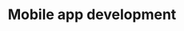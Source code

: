 ---
#preview details
title: "Mobile app development"
icon: "/img/icons/smartphone.png"
short: "Booking, planning, and exploring, tailored to your brand and easy to use on the go."

#full details
description:
  - layout: 1
    title: Description
    content:
      <p>We design and develop custom mobile applications that help tourism businesses connect with travelers in a more personal, efficient, and impactful way. Whether it’s for booking experiences, guiding tours, or enhancing guest services, our apps are built to deliver seamless functionality with user-friendly interfaces. Every app we develop is optimized for both iOS and Android platforms, with performance, speed, and reliability at the core. We integrate features like real-time booking, GPS navigation, offline content access, push notifications, and multilingual support—ensuring travelers stay engaged throughout their journey. From concept to launch, we help you turn ideas into mobile tools that drive loyalty, increase revenue, and enhance the traveler experience.</p>
    divider: true

  - layout: 2
    title: Benefits
    content:
      <p>Our mobile app development service gives your tourism business a competitive edge by bringing your services directly into your guests’ hands. Through intuitive design and smart functionality, we create apps that increase customer satisfaction, promote direct engagement, and simplify bookings. Your brand stays with the traveler every step of the way, offering convenience, accessibility, and a more personalized experience—ultimately helping you build deeper connections and grow your business.</p>
    list:
      - Direct Customer Engagement
      - Enhanced Guest Experience
      - Increased Loyalty and Retention
      - Real-Time Communication
      - Brand Presence on Mobile Devices
    divider: false

sidebar:
  title: Info Area
  items:
    - layout: list
      title: Master Planning
      content:
        - Strategic Roadmaps
        - Custom Feature Architecture
        - Future-Ready Scalability

    - layout: list
      title: Sustainability 
      content:
        - Energy-Efficient App Performance
        - Long-Term Maintenance Support
        - Promoting Paperless Travel Experiences

    - layout: list
      title: Innovation
      content:
        - Latest Mobile Technologies
        - Modern UX/UI Design
        - Integration of Smart Travel Tools

gallery:
  - image: /img/covers/faq.jpg
    alt: image

  - image: /img/covers/projectCover.jpg
    alt: image

  - image: /img/blog/buddha.jpg
    alt: image

description2:
  - layout: 1
    title: Perfect Planning
    content:
      <p>Our planning process for mobile app development begins with deep discovery—understanding your goals, users, and the specific experiences your app should deliver. We define technical requirements, platform needs, and ideal user flows early on to avoid misalignment later. This thorough preparation helps us build apps that not only work smoothly but also support your business vision with clarity and precision.</p>
    divider: false

  - layout: 1
    title: Approach
    content:
      <p>We follow a structured, transparent development approach that keeps you involved at every step. From wireframes to final testing, we communicate clearly, ensure approvals, and adjust based on feedback. With an agile mindset and experienced project managers, we stay flexible to changes without losing focus on quality or timelines. After launch, we offer full support and updates, ensuring your app evolves with your business and your audience’s expectations.</p>
    divider: true

sidebar2:
  items:
    - layout: list
      title: Capabilities
      content:
        - Cross-Platform App Development
        - Custom Feature Integration
        - Offline Accessibility
        - Multilingual and Location-Based Services
        - Booking and Payment System Integration

    - layout: list
      title: Work Process
      content:
        - Research and Requirements Gathering
        - Wireframing and Technical Planning
        - App Design and Development
        - Testing, Launch, and Support

faq:
  subtitle: Have Some Questions?
  title: We Can Help!
  button:
    label: More Questions?
    link: /contact
  items:
    - label: General information
      content: <p>Donec eu libero sit amet quam egestas semper. Aenean ultricies mi vitae est. Mauris placerat eleifend leo.</p>

    - label: Management of personal data
      content: <p>Pellentesque habitant morbi tristique senectus et netus et malesuada fames ac turpis egestas. Vestibulum tortor quam, feugiat vitae, ultricies eget, tempor sit amet, ante. Donec eu libero sit amet quam egestas semper. Aenean ultricies mi vitae est. Mauris placerat eleifend leo.</p>

    - label: Does Ruizarch accept article submissions?
      content: <p>Netus et malesuada fames ac turpis egestas. Vestibulum tortor quam, feugiat vitae, ultricies eget, tempor sit amet, ante. Donec eu libero sit amet quam egestas semper. Aenean ultricies mi vitae est. Mauris placerat eleifend leo.</p>

    - label: What is the Ruizarch insights app?
      content: <p>Malesuada fames ac turpis egestas. Vestibulum tortor quam, feugiat vitae, ultricies eget, tempor sit amet, ante. Donec eu libero sit amet quam egestas semper. Aenean ultricies mi vitae est. Mauris placerat eleifend leo.</p>
---